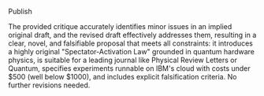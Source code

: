 Publish

The provided critique accurately identifies minor issues in an implied original draft, and the revised draft effectively addresses them, resulting in a clear, novel, and falsifiable proposal that meets all constraints: it introduces a highly original "Spectator-Activation Law" grounded in quantum hardware physics, is suitable for a leading journal like Physical Review Letters or Quantum, specifies experiments runnable on IBM's cloud with costs under $500 (well below $1000), and includes explicit falsification criteria. No further revisions needed.
